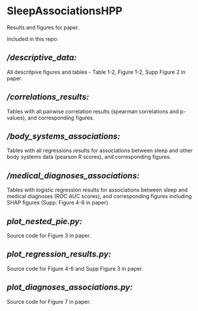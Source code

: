 # SleepAssociationsHPP

Results and figures for paper.

Included in this repo:

## _/descriptive_data:_
  
  All descritpive figures and tables - Table 1-2, Figure 1-2, Supp Figure 2 in paper.

## _/correlations_results:_
  
  Tables with all pairwise correlation results (spearman correlations and p-values), and corresponding figures.
  
## _/body_systems_associations:_
  
  Tables with all regressions results for associations between sleep and other body systems data (pearson R scores), and corresponding figures.
  
## _/medical_diagnoses_associations:_
  
  Tables with logistic regression results for associations between sleep and medical diagnoses (ROC AUC scores), and corresponding figures including SHAP figures (Supp. Figure 4-6 in paper).
  
## _plot_nested_pie.py:_
  
  Source code for Figure 3 in paper.
  
## _plot_regression_results.py:_
  
  Source code for Figure 4-6 and Supp Figure 3 in paper.
  
  
## _plot_diagnoses_associations.py:_
  
  Source code for Figure 7 in paper.
